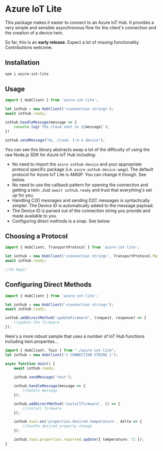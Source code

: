 # Azure IoT Lite
This package makes it easier to connect to an Azure IoT Hub. It provides a very simple and sensible asynchronous flow for the client's connection and the creation of a device twin.

So far, this is an **early release**. Expect a lot of missing functionality. Contributions welcome.

## Installation

``` bash
npm i azure-iot-lite
```

## Usage

``` ts
import { HubClient } from 'azure-iot-lite';

let iothub = new HubClient('<connection string>');
await iothub.ready;

iothub.handleMessage(message => {
    console.log(`The cloud sent us ${message}`);
})

iothub.sendMessage("Hi, cloud. I'm a device");
```

You can see this library abstracts away a lot of the difficulty of using the raw Node.js SDK for Azure IoT Hub including:

* No need to import the `azure-iothub-device` and your appropriate protocol specific package (i.e. `azure-iothub-device-amqp`). The default protocol for Azure IoT Lite is AMQP. You can change it though. See below.
* No need to use the callback pattern for opening the connection and getting a twin. Just `await iothub.ready` and trust that everything's set up for you.
* Handling C2D messages and sending D2C messages is syntactically simpler. The Device ID is automatically added to the message payload.
* The Device ID is parsed out of the connection string you provide and made available to you.
* Configuring direct methods is a snap. See below.

## Choosing a Protocol

``` ts
import { HubClient, TransportProtocol } from 'azure-iot-lite';

let iothub = new HubClient('<connection string>', TransportProtocol.Mqtt);
await iothub.ready;

//do magic

```

## Configuring Direct Methods

``` ts
import { HubClient } from 'azure-iot-lite';

let iothub = new HubClient('<connection string>');
await iothub.ready;

iothub.addDirectMethod('updateFirmware', (request, response) => {
    //update the firmware
});
```

Here's a more robust sample that uses a number of IoT Hub functions including twin properties...

``` ts
import { HubClient, Twin } from "./azure-iot-lite";
let iothub = new HubClient('{ CONNECTION STRING }');

async function main() {
    await iothub.ready;
    
    iothub.sendMessage('test');

    iothub.handleMessage(message => {
        //handle message
    });

    iothub.addDirectMethod('installFirmware', () => {
        //install firmware
    });

    iothub.twin.on('properties.desired.temperature', delta => {
        //handle desired property change
    });

    iothub.twin.properties.reported.update({ temperature: 72 });
}
```
